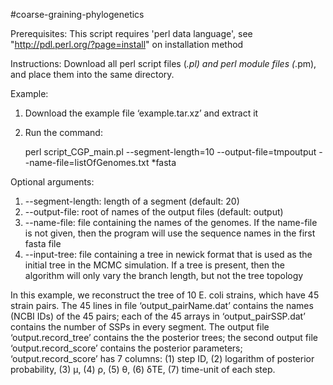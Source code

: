 #coarse-graining-phylogenetics



Prerequisites:
This script requires 'perl data language', see "http://pdl.perl.org/?page=install" on installation method



Instructions:
Download all perl script files (*.pl) and perl module files (*.pm), and place them into the same directory.



Example: 

1. Download the example file ‘example.tar.xz’ and extract it
2. Run the command:

	perl script_CGP_main.pl --segment-length=10 --output-file=tmpoutput --name-file=listOfGenomes.txt *fasta

Optional arguments:

1. --segment-length: length of a segment (default: 20)
2. --output-file: root of names of the output files (default: output)
3. --name-file: file containing the names of the genomes. If the name-file is not given, then the program will use the sequence names in the first fasta file
4. --input-tree: file containing a tree in newick format that is used as the initial tree in the MCMC simulation. If a tree is present, then the algorithm will only vary the branch length, but not the tree topology



In this example, we reconstruct the tree of 10 E. coli strains, which have 45 strain pairs. The 45 lines in file ‘output_pairName.dat’ contains the names (NCBI IDs) of the 45 pairs; each of the 45 arrays in ‘output_pairSSP.dat’ contains the number of SSPs in every segment. The output file ‘output.record_tree’ contains the the posterior trees; the second output file ‘output.record_score’ contains the posterior parameters; ‘output.record_score’ has 7 columns: (1) step ID, (2) logarithm of posterior probability, (3) μ, (4) ρ, (5) θ, (6) δTE, (7) time-unit of each step.

